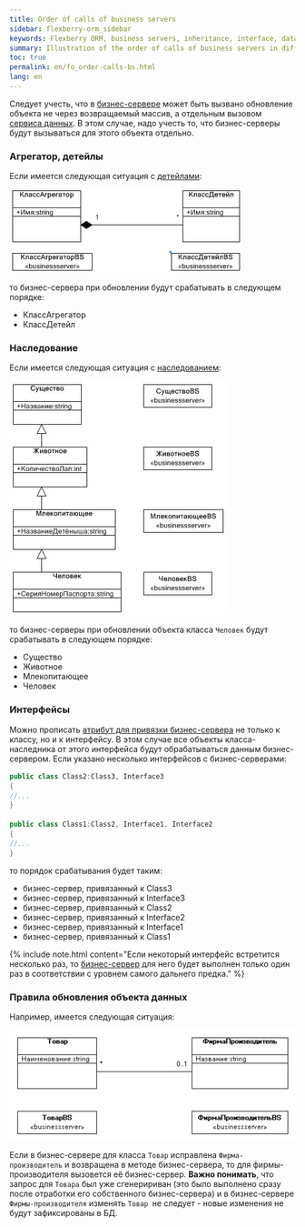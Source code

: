 ```yaml
---
title: Order of calls of business servers
sidebar: flexberry-orm_sidebar
keywords: Flexberry ORM, business servers, inheritance, interface, data object, example
summary: Illustration of the order of calls of business servers in different situations
toc: true
permalink: en/fo_order-calls-bs.html
lang: en
---
```


Следует учесть, что в [бизнес-сервере](fo_bs-wrapper.html) может быть вызвано обновление объекта не через возвращаемый массив, а отдельным вызовом [сервиса данных](fo_data-service.html). В этом случае, надо учесть то, что бизнес-серверы будут вызываться для этого объекта отдельно.

### Агрегатор, детейлы

Если имеется следующая ситуация c [детейлами](fo_detail-associations-properties.html):

![](/images/pages/products/flexberry-orm/business-servers/agregator-detail-at-bs.png)

то бизнес-сервера при обновлении будут срабатывать в следующем порядке:

* КлассАгрегатор
* КлассДетейл

### Наследование

Если имеется следующая ситуация с [наследованием](fd_inheritance.html):

![](/images/pages/products/flexberry-orm/business-servers/bs-hierarchy.JPG)

то бизнес-серверы при обновлении объекта класса `Человек` будут срабатывать в следующем порядке: 

* Существо
* Животное
* Млекопитающее
* Человек

### Интерфейсы

Можно прописать [атрибут для привязки бизнес-сервера](fo_bs-example.html) не только к классу, но и к интерфейсу. В этом случае все объекты класса-наследника от этого интерфейса будут обрабатываться данным бизнес-сервером. Если указано несколько интерфейсов с бизнес-серверами: 

```csharp
public class Class2:Class3, Interface3
{
//...
}

public class Class1:Class2, Interface1, Interface2
{
//...
}
```

то порядок срабатывания будет таким: 

* бизнес-сервер, привязанный к Class3
* бизнес-сервер, привязанный к Interface3
* бизнес-сервер, привязанный к Class2
* бизнес-сервер, привязанный к Interface2
* бизнес-сервер, привязанный к Interface1
* бизнес-сервер, привязанный к Class1

{% include note.html content="Если некоторый интерфейс встретится несколько раз, то [бизнес-сервер](fo_bs-wrapper.html) для него будет выполнен только один раз в соответствии с уровнем самого дальнего предка." %}

### Правила обновления объекта данных

Например, имеется следующая ситуация:

![](/images/pages/products/flexberry-orm/business-servers/bs-masters.png)

Если в бизнес-сервере для класса `Товар` исправлена `Фирма-производитель` и возвращена в методе бизнес-сервера, то для фирмы-производителя вызовется её бизнес-сервер. **Важно понимать**, что запрос для `Товара` был уже сгенеририван (это было выполнено сразу после отработки его собственного бизнес-сервера) и в бизнес-сервере `Фирмы-производителя` изменять `Товар `не следует - новые изменения не будут зафиксированы в БД.
